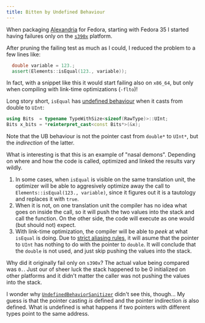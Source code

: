 ```yaml
---
title: Bitten by Undefined Behaviour
---
```


When packaging [Alexandria](https://github.com/astrorama/Alexandria) for
Fedora, starting with Fedora 35 I started having failures
only on the [`s390x`](https://en.wikipedia.org/wiki/Linux_on_IBM_Z) platform.

After pruning the failing test as much as I could, I reduced the problem to
a few lines like:

```cpp
  double variable = 123.;
  assert(Elements::isEqual(123., variable));
```

In fact, with a snippet like this it would start failing also
on `x86_64`, but only when compiling with link-time optimizations (`-flto`)!

Long story short, `isEqual` has [undefined behaviour](https://github.com/degauden/Elements/pull/16/files#diff-272628e77321098eed03e947247282c6b7b2f024cf6beba8581982d2415c179cL336)
when it casts from double to `UInt`:

```cpp
using Bits  = typename TypeWithSize<sizeof(RawType)>::UInt;
Bits x_bits = *reinterpret_cast<const Bits*>(&x);
```

Note that the UB behaviour is not the pointer cast from `double*` to `UInt*`,
but the *indirection* of the latter.

What is interesting is that this is an example of "nasal demons". Depending
on where and how the code is called, optimized and linked the results
vary wildly.

1. In some cases, when `isEqual` is visible on the same translation unit,
   the optimizer will be able to aggresively optimize away the
   call to `Elements::isEqual(123., variable)`, since it figures out
   it is a tautology and replaces it with `true`.
2. When it is not, on one translation unit the compiler has no idea what goes on
   inside the call, so it will push the two values into the stack and call the
   function. On the other side, the code will execute as one would (but should
   not) expect.
3. With link-time optimization, the compiler will be able to *peek* at what
   `isEqual` is doing. Due to [strict aliasing rules](https://en.wikipedia.org/wiki/Aliasing_(computing)#Conflicts_with_optimization),
   it will asume that the pointer to `UInt` has nothing to do with the pointer
   to `double`. It will conclude that the `double` is not used, and just skip
   pushing the values into the stack.

Why did it originally fail only on `s390x`? The actual value being compared
was `0.`. Just our of sheer luck the stack happened to be 0 initialized on
other platforms and it didn't matter the caller was not pushing the values
into the stack.


I wonder why [`UndefinedBehaviorSanitizer`](https://clang.llvm.org/docs/UndefinedBehaviorSanitizer.html)
didn't see this, though...
My guess is that the pointer casting *is* defined and the pointer indirection *is*
also defined. What is undefined is what happens if two pointers with different
types point to the same address.
